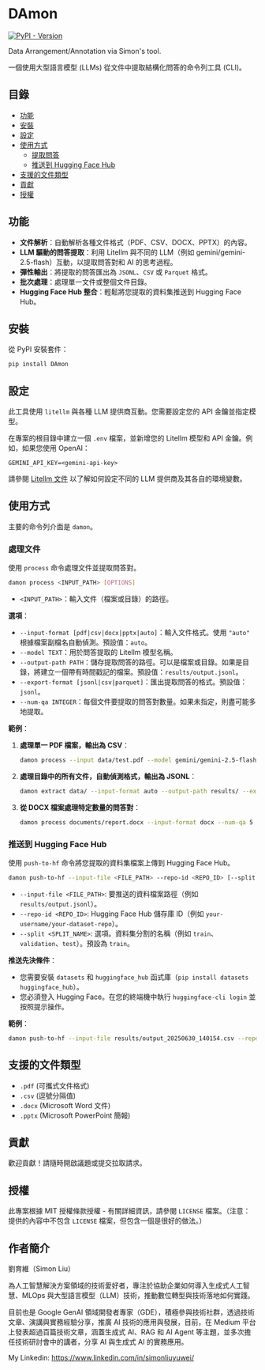 # DAmon

[![PyPI - Version](https://img.shields.io/pypi/v/DAmon/0.1.0)](https://pypi.org/project/DAmon/0.1.0/)

Data Arrangement/Annotation via Simon's tool.

一個使用大型語言模型 (LLMs) 從文件中提取結構化問答的命令列工具 (CLI)。

## 目錄

- [功能](#功能)
- [安裝](#安裝)
- [設定](#設定)
- [使用方式](#使用方式)
  - [提取問答](#提取問答)
  - [推送到 Hugging Face Hub](#推送到-hugging-face-hub)
- [支援的文件類型](#支援的文件類型)
- [貢獻](#貢獻)
- [授權](#授權)

## 功能

- **文件解析**：自動解析各種文件格式（PDF、CSV、DOCX、PPTX）的內容。
- **LLM 驅動的問答提取**：利用 Litellm 與不同的 LLM（例如 gemini/gemini-2.5-flash）互動，以提取問答對和 AI 的思考過程。
- **彈性輸出**：將提取的問答匯出為 `JSONL`、`CSV` 或 `Parquet` 格式。
- **批次處理**：處理單一文件或整個文件目錄。
- **Hugging Face Hub 整合**：輕鬆將您提取的資料集推送到 Hugging Face Hub。

## 安裝

從 PyPI 安裝套件：

```bash
pip install DAmon
```

## 設定

此工具使用 `litellm` 與各種 LLM 提供商互動。您需要設定您的 API 金鑰並指定模型。

在專案的根目錄中建立一個 `.env` 檔案，並新增您的 Litellm 模型和 API 金鑰。例如，如果您使用 OpenAI：

```dotenv
GEMINI_API_KEY=<gemini-api-key>
```

請參閱 [Litellm 文件](https://litellm.ai/docs/providers) 以了解如何設定不同的 LLM 提供商及其各自的環境變數。

## 使用方式

主要的命令列介面是 `damon`。

### 處理文件

使用 `process` 命令處理文件並提取問答對。

```bash
damon process <INPUT_PATH> [OPTIONS]
```

-   `<INPUT_PATH>`：輸入文件（檔案或目錄）的路徑。

**選項**：

-   `--input-format [pdf|csv|docx|pptx|auto]`：輸入文件格式。使用 `"auto"` 根據檔案副檔名自動偵測。預設值：`auto`。
-   `--model TEXT`：用於問答提取的 Litellm 模型名稱。
-   `--output-path PATH`：儲存提取問答的路徑。可以是檔案或目錄。如果是目錄，將建立一個帶有時間戳記的檔案。預設值：`results/output.jsonl`。
-   `--export-format [jsonl|csv|parquet]`：匯出提取問答的格式。預設值：`jsonl`。
-   `--num-qa INTEGER`：每個文件要提取的問答對數量。如果未指定，則盡可能多地提取。

**範例**：

1.  **處理單一 PDF 檔案，輸出為 CSV**：

    ```bash
    damon process --input data/test.pdf --model gemini/gemini-2.5-flash --output results/cyber_output --export csv --num-qa 5
    ```

2.  **處理目錄中的所有文件，自動偵測格式，輸出為 JSONL**：

    ```bash
    damon extract data/ --input-format auto --output-path results/ --export-format jsonl
    ```

3.  **從 DOCX 檔案處理特定數量的問答對**：

    ```bash
    damon process documents/report.docx --input-format docx --num-qa 5 --output-path results/report_qa.jsonl
    ```

### 推送到 Hugging Face Hub

使用 `push-to-hf` 命令將您提取的資料集檔案上傳到 Hugging Face Hub。

```bash
damon push-to-hf --input-file <FILE_PATH> --repo-id <REPO_ID> [--split <SPLIT_NAME>]
```

-   `--input-file <FILE_PATH>`: 要推送的資料檔案路徑（例如 `results/output.jsonl`）。
-   `--repo-id <REPO_ID>`: Hugging Face Hub 儲存庫 ID（例如 `your-username/your-dataset-repo`）。
-   `--split <SPLIT_NAME>`: 選項。資料集分割的名稱（例如 `train`、`validation`、`test`）。預設為 `train`。

**推送先決條件**：

-   您需要安裝 `datasets` 和 `huggingface_hub` 函式庫（`pip install datasets huggingface_hub`）。
-   您必須登入 Hugging Face。在您的終端機中執行 `huggingface-cli login` 並按照提示操作。

**範例**：

```bash
damon push-to-hf --input-file results/output_20250630_140154.csv --repo-id your-username/my-extracted-qa-dataset --split train
```

## 支援的文件類型

-   `.pdf` (可攜式文件格式)
-   `.csv` (逗號分隔值)
-   `.docx` (Microsoft Word 文件)
-   `.pptx` (Microsoft PowerPoint 簡報)

## 貢獻

歡迎貢獻！請隨時開啟議題或提交拉取請求。

## 授權

此專案根據 MIT 授權條款授權 - 有關詳細資訊，請參閱 `LICENSE` 檔案。（注意：提供的內容中不包含 `LICENSE` 檔案，但包含一個是很好的做法。）

## 作者簡介
劉育維（Simon Liu）

為人工智慧解決方案領域的技術愛好者，專注於協助企業如何導入生成式人工智慧、MLOps 與大型語言模型（LLM）技術，推動數位轉型與技術落地如何實踐。​

目前也是 Google GenAI 領域開發者專家（GDE），積極參與技術社群，透過技術文章、演講與實務經驗分享，推廣 AI 技術的應用與發展，目前，在 Medium 平台上發表超過百篇技術文章，涵蓋生成式 AI、RAG 和 AI Agent 等主題，並多次擔任技術研討會中的講者，分享 AI 與生成式 AI 的實務應用。​

My Linkedin: https://www.linkedin.com/in/simonliuyuwei/